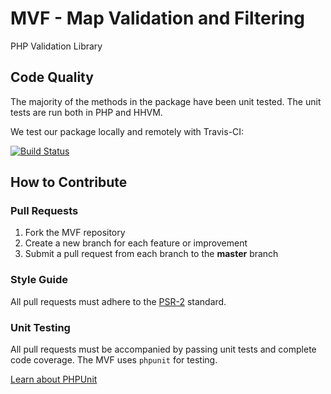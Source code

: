 # MVF - Map Validation and Filtering
PHP Validation Library


## Code Quality

The majority of the methods in the package have been unit tested. The unit tests are run both in PHP and HHVM.

We test our package locally and remotely with Travis-CI:

[![Build Status](https://travis-ci.org/martiros/mvf.svg?branch=master)](https://travis-ci.org/martiros/mvf)

## How to Contribute

### Pull Requests

1. Fork the MVF repository
2. Create a new branch for each feature or improvement
3. Submit a pull request from each branch to the **master** branch

### Style Guide

All pull requests must adhere to the [PSR-2](https://github.com/php-fig/fig-standards/blob/master/accepted/PSR-2-coding-style-guide.md) standard.

### Unit Testing

All pull requests must be accompanied by passing unit tests and complete code coverage. The MVF uses
`phpunit` for testing.

[Learn about PHPUnit](https://github.com/sebastianbergmann/phpunit/)
